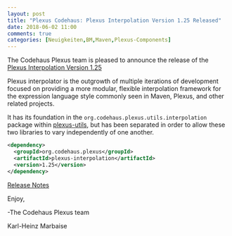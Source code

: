 ```yaml
---
layout: post
title: "Plexus Codehaus: Plexus Interpolation Version 1.25 Released"
date: 2018-06-02 11:00
comments: true
categories: [Neuigkeiten,BM,Maven,Plexus-Components]
---
```

The Codehaus Plexus team is pleased to announce the release of the 
[Plexus Interpolation Version 1.25](http://maven.apache.org/shared/maven-dependency-analyzer/)

Plexus interpolator is the outgrowth of multiple iterations of development
focused on providing a more modular, flexible interpolation framework for the
expression language style commonly seen in Maven, Plexus, and other related
projects.

It has its foundation in the `org.codehaus.plexus.utils.interpolation`  package
within [plexus-utils](https://codehaus-plexus.github.io/plexus-utils/), but has
been separated in order to allow these two libraries to vary independently of
one another.

``` xml
<dependency>
  <groupId>org.codehaus.plexus</groupId>
  <artifactId>plexus-interpolation</artifactId>
  <version>1.25</version>
</dependency>
```

[Release Notes](https://github.com/codehaus-plexus/plexus-interpolation/milestone/1?closed=1)


Enjoy,

-The Codehaus Plexus team

Karl-Heinz Marbaise
